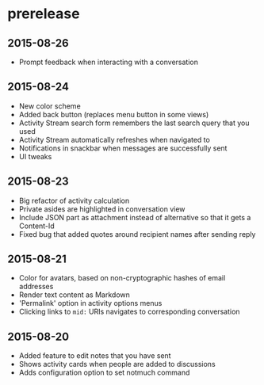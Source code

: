 # prerelease

## 2015-08-26

- Prompt feedback when interacting with a conversation

## 2015-08-24

- New color scheme
- Added back button (replaces menu button in some views)
- Activity Stream search form remembers the last search query that you used
- Activity Stream automatically refreshes when navigated to
- Notifications in snackbar when messages are successfully sent
- UI tweaks

## 2015-08-23

- Big refactor of activity calculation
- Private asides are highlighted in conversation view
- Include JSON part as attachment instead of alternative so that it gets a Content-Id
- Fixed bug that added quotes around recipient names after sending reply

## 2015-08-21

- Color for avatars, based on non-cryptographic hashes of email addresses
- Render text content as Markdown
- 'Permalink' option in activity options menus
- Clicking links to `mid:` URIs navigates to corresponding conversation

## 2015-08-20

- Added feature to edit notes that you have sent
- Shows activity cards when people are added to discussions
- Adds configuration option to set notmuch command
